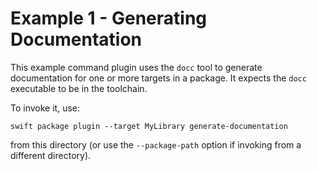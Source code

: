 # Example 1 - Generating Documentation

This example command plugin uses the `docc` tool to generate documentation for one or more targets in a package. It expects the `docc` executable to be in the toolchain.

To invoke it, use:

```shell
swift package plugin --target MyLibrary generate-documentation
```

from this directory (or use the `--package-path` option if invoking from a different directory).
